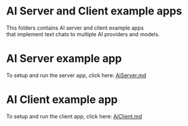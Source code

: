 # AI Server and Client example apps

This folders contains AI server and client example apps\
that implement  text chats to multiple AI providers and models.

# AI Server example app

To setup and run the server app, click here:
[AiServer.md](Server/AiServer.md)

# AI Client example app

To setup and run the client app, click here:
[AiClient.md](Client/AiClient.md)

